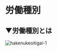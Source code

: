 # 労働種別

## ▼労働種別とは
![hakenukeoitigai-1](https://user-images.githubusercontent.com/81621944/229331488-6ca2b66c-0987-4952-b6dc-afc49fe22002.png)<br>
<br>

